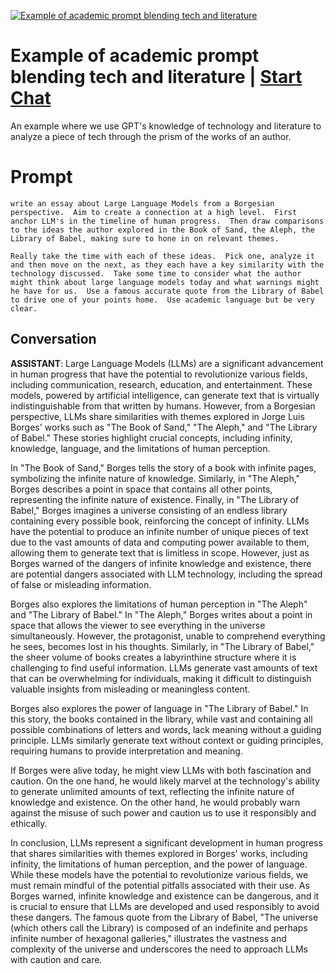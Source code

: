 
[![Example of academic prompt blending tech and literature](https://flow-prompt-covers.s3.us-west-1.amazonaws.com/icon/futuristic/futu_6.png)](https://gptcall.net/chat.html?data=%7B%22contact%22%3A%7B%22id%22%3A%22SzkVIkxIBelDbypHmACKn%22%2C%22flow%22%3Atrue%7D%7D)
# Example of academic prompt blending tech and literature | [Start Chat](https://gptcall.net/chat.html?data=%7B%22contact%22%3A%7B%22id%22%3A%22SzkVIkxIBelDbypHmACKn%22%2C%22flow%22%3Atrue%7D%7D)
An example where we use GPT's knowledge of technology and literature to analyze a piece of tech through the prism of the works of an author.

# Prompt

```
write an essay about Large Language Models from a Borgesian perspective.  Aim to create a connection at a high level.  First anchor LLM's in the timeline of human progress.  Then draw comparisons to the ideas the author explored in the Book of Sand, the Aleph, the Library of Babel, making sure to hone in on relevant themes.

Really take the time with each of these ideas.  Pick one, analyze it and then move on the next, as they each have a key similarity with the technology discussed.  Take some time to consider what the author might think about large language models today and what warnings might he have for us.  Use a famous accurate quote from the Library of Babel to drive one of your points home.  Use academic language but be very clear.
```

## Conversation

**ASSISTANT**: Large Language Models (LLMs) are a significant advancement in human progress that have the potential to revolutionize various fields, including communication, research, education, and entertainment. These models, powered by artificial intelligence, can generate text that is virtually indistinguishable from that written by humans. However, from a Borgesian perspective, LLMs share similarities with themes explored in Jorge Luis Borges' works such as "The Book of Sand," "The Aleph," and "The Library of Babel." These stories highlight crucial concepts, including infinity, knowledge, language, and the limitations of human perception.



In "The Book of Sand," Borges tells the story of a book with infinite pages, symbolizing the infinite nature of knowledge. Similarly, in "The Aleph," Borges describes a point in space that contains all other points, representing the infinite nature of existence. Finally, in "The Library of Babel," Borges imagines a universe consisting of an endless library containing every possible book, reinforcing the concept of infinity. LLMs have the potential to produce an infinite number of unique pieces of text due to the vast amounts of data and computing power available to them, allowing them to generate text that is limitless in scope. However, just as Borges warned of the dangers of infinite knowledge and existence, there are potential dangers associated with LLM technology, including the spread of false or misleading information.



Borges also explores the limitations of human perception in "The Aleph" and "The Library of Babel." In "The Aleph," Borges writes about a point in space that allows the viewer to see everything in the universe simultaneously. However, the protagonist, unable to comprehend everything he sees, becomes lost in his thoughts. Similarly, in "The Library of Babel," the sheer volume of books creates a labyrinthine structure where it is challenging to find useful information. LLMs generate vast amounts of text that can be overwhelming for individuals, making it difficult to distinguish valuable insights from misleading or meaningless content.



Borges also explores the power of language in "The Library of Babel." In this story, the books contained in the library, while vast and containing all possible combinations of letters and words, lack meaning without a guiding principle. LLMs similarly generate text without context or guiding principles, requiring humans to provide interpretation and meaning.



If Borges were alive today, he might view LLMs with both fascination and caution. On the one hand, he would likely marvel at the technology's ability to generate unlimited amounts of text, reflecting the infinite nature of knowledge and existence. On the other hand, he would probably warn against the misuse of such power and caution us to use it responsibly and ethically.



In conclusion, LLMs represent a significant development in human progress that shares similarities with themes explored in Borges' works, including infinity, the limitations of human perception, and the power of language. While these models have the potential to revolutionize various fields, we must remain mindful of the potential pitfalls associated with their use. As Borges warned, infinite knowledge and existence can be dangerous, and it is crucial to ensure that LLMs are developed and used responsibly to avoid these dangers. The famous quote from the Library of Babel, "The universe (which others call the Library) is composed of an indefinite and perhaps infinite number of hexagonal galleries," illustrates the vastness and complexity of the universe and underscores the need to approach LLMs with caution and care.


